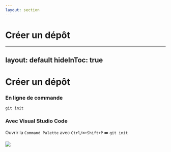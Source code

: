 ```yaml
---
layout: section
---
```


# Créer un dépôt <twemoji-building-construction />

---
layout: default
hideInToc: true
---
  
# Créer un dépôt <twemoji-building-construction />

<v-clicks>

### En ligne de commande

<div class="mb-8">

```shell
git init
```

</div>

### Avec Visual Studio Code

Ouvrir la `Command Palette` avec `Ctrl/⌘+Shift+P` ➡️ `git init`

<div class="flex justify-center">

![](/vscode/git-init.png)

</div>
  
</v-clicks>